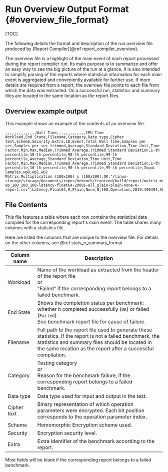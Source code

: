 
Run Overview Output Format        {#overview_file_format}
========================

[TOC]

The following details the format and description of the run overview file produced by [Report Compiler](@ref report_compiler_overview).

The overview file is a highlight of the main event of each report processed during the report compiler run. Its main purpose is to summarize and offer an easy way to see the big picture of the run at a glance. It is also intended to simplify parsing of the reports where statistical information for each main event is aggregated and conveniently available for further use. If more details are required from a report, the overview file points to each file from which the data was extracted. On a successful run, statistics and summary files are located in the same location as the report files.

## Overview example output

This example shows an example of the contents of an overview file.

```csv
,,,,,,,,,,,,,,Wall Time,,,,,,,,,,,,,CPU Time
Workload,End State,Filename,Category,Data type,Cipher text,Scheme,Security,Extra,ID,Event,Total Wall Time,Samples per sec,Samples per sec trimmed,Average,Standard Deviation,Time Unit,Time Factor,Min,Max,Median,Trimmed Average,Trimmed Standard Deviation,1-th percentile,10-th percentile,90-th percentile,99-th percentile,Average,Standard Deviation,Time Unit,Time Factor,Min,Max,Median,Trimmed Average,Trimmed Standard Deviation,1-th percentile,10-th percentile,90-th percentile,99-th percentile,Input Samples,wp0,wp1,wp2
Matrix Multiplication (100x100) x (100x100),OK,"/linux-storage/storage/documents/repos/hebench/frontend/build/report/matrix_multiplication_0-wp_100_100_100-latency-float64-20001-all_plain-plain-none-0-report.csv",Latency,Float64,0,Plain,None,0,108,Operation,2019.196494,50.019896676782,50.98381115765,19.992044495049,2.661381013492,ms,0.001,19.537712,45.72633,19.609865,19.614069197531,0.034799752167,19.543096,19.563912,19.71045,20.344244,19.99102970297,2.661467916228,ms,0.001,19.538,45.726,19.609,19.613,0.034760250287,19.543,19.563,19.711,20.343,101,100,100,100
```

## File Contents

This file features a table where each row contains the statistical data compiled for the corresponding report's main event. The table shares many columns with a statistics file.

Here are listed the columns that are unique to the overview file. For details on the other columns, see @ref stats_n_summary_format .

| Column name | Description |
|-|-|
| Workload | Name of the workload as extracted from the header of the report file <BR> or <BR> "Failed" if the corresponding report belongs to a failed benchmark. |
| End State | Shows the completion status per benchmark: whether it completed successfully (`OK`) or failed (`Failed`). <BR> See benchmark report file for cause of failure. |
| Filename | Full path to the report file used to generate these statistics. If the report is not a failed benchmark, the statistics and summary files should be located in the same location as the report after a successful compilation. |
| Category | Testing category <BR> or <BR> Reason for the benchmark failure, if the corresponding report belongs to a failed benchmark. |
| Data type | Data type used for input and output in the test. |
| Cipher text | Binary representation of which operation parameters were encrypted. Each bit position corresponds to the operation parameter index. |
| Scheme | Homomorphic Encryption scheme used. |
| Security | Encryption security level. |
| Extra | Extra identifier of the benchmark according to the report. |

Most fields will be blank if the corresponding report belongs to a failed benchmark.
